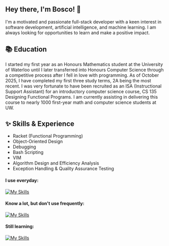 ## Hey there, I'm Bosco! 👋

I'm a motivated and passionate full-stack developer with a keen interest in software development, artificial intelligence, and machine learning. I am always looking for opportunities to learn and make a positive impact.

## 📚 Education

I started my first year as an Honours Mathematics student at the University of Waterloo until I later transferred into Honours Computer Science through a competitive process after I fell in love with programming. 
As of October 2025, I have completed my first three study terms, 2A being the most recent. I was very fortunate to have been recruited as an ISA (Instructional Support Assistant) for an introductory computer science course, CS 135 Designing Functional Programs. I am currently assisting in delivering this course to nearly 1000 first-year math and computer science students at UW. 

## ✨ Skills & Experience
* Racket (Functional Programming)
* Object-Oriented Design
* Debugging
* Bash Scripting
* VIM
* Algorithm Design and Efficiency Analysis
* Exception Handling & Quality Assurance Testing


#### I use everyday:
  [![My Skills](https://skillicons.dev/icons?i=c,cpp,bash,linux,discord,github,vscode,assembly)](https://skillicons.dev)

#### Know a lot, but don't use frequently:
  [![My Skills](https://skillicons.dev/icons?i=java)](https://skillicons.dev)

#### Still learning: 
 [![My Skills](https://skillicons.dev/icons?i=html,js,react)](https://skillicons.dev)
